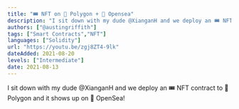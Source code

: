 ```yaml
---
title: "🎟 NFT on 💜 Polygon + 🐳 Opensea"
description: "I sit down with my dude @XianganH and we deploy an 🎟 NFT contract to 💜  Polygon and it shows up on 🐳 OpenSea!"
authors: ["@austingriffith"]
tags: ["Smart Contracts","NFT"]
languages: ["Solidity"]
url: "https://youtu.be/zgj8ZT4-9lk"
dateAdded: 2021-08-20
levels: ["Intermediate"]
date: 2021-08-13
---
```


I sit down with my dude @XianganH and we deploy an 🎟 NFT contract to 💜  Polygon and it shows up on 🐳 OpenSea! 